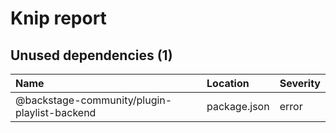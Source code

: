 # Knip report

## Unused dependencies (1)

| Name                                         | Location     | Severity |
| :------------------------------------------- | :----------- | :------- |
| @backstage-community/plugin-playlist-backend | package.json | error    |

